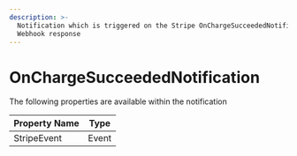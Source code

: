 ```yaml
---
description: >-
  Notification which is triggered on the Stripe OnChargeSucceededNotification
  Webhook response
---
```


# OnChargeSucceededNotification

The following properties are available within the notification

| Property Name | Type  |
| ------------- | ----- |
| StripeEvent   | Event |
